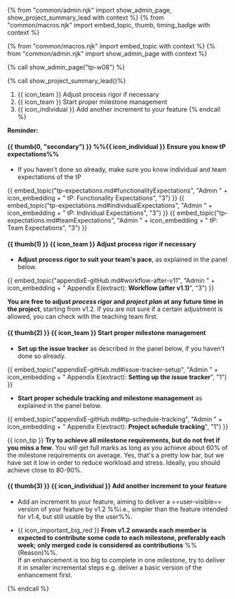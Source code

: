 {% from "common/admin.njk" import show_admin_page, show_project_summary_lead with context %}
{% from "common/macros.njk" import embed_topic, thumb, timing_badge with context %}

{% from "common/macros.njk" import embed_topic with context %}
{% from "common/admin.njk" import show_admin_page with context %}

{% call show_admin_page("tp-w08") %}
<div id="main">

{% call show_project_summary_lead()%}
1. {{ icon_team }} Adjust process rigor if necessary
1. {{ icon_team }} Start proper milestone management
1. {{ icon_individual }} Add another increment to your feature
{% endcall %}
<div id="body">

<box>

**Reminder:**

<include src="tp-w06.md#milestoneCumulative" />
</box>


#### {{ thumb(0, "secondary") }} %%{{ icon_individual }} Ensure you know tP expectations%%

* If you haven't done so already, make sure you know individual and team expectations of the tP

<div class="indented-level2">

{{ embed_topic("tp-expectations.md#functionalityExpectations", "Admin " + icon_embedding + " tP: Functionality Expectations", "3") }}
{{ embed_topic("tp-expectations.md#individualExpectations", "Admin " + icon_embedding + " tP: Individual Expectations", "3") }}
{{ embed_topic("tp-expectations.md#teamExpectations", "Admin " + icon_embedding + " tP: Team Expectations", "3") }}
</div>


#### {{ thumb(1) }} {{ icon_team }} Adjust process rigor if necessary

* **Adjust process rigor to suit your team's pace**, as explained in the panel below.

<div class="indented-level2">

{{ embed_topic("appendixE-gitHub.md#workflow-after-v11", "Admin " + icon_embedding + " Appendix E(extract): **Workflow (after v1.1)**", "3") }}

<box type="tip">

**You are free to adjust _process rigor_ and _project plan_ at any future time in the project**, starting from v1.2. If you are not sure if a certain adjustment is allowed, you can check with the teaching team first.
</box>

</div>

#### {{ thumb(2) }} {{ icon_team }} Start proper milestone management

* **Set up the issue tracker** as described in the panel below, if you haven't done so already.

<div class="indented-level2">

{{ embed_topic("appendixE-gitHub.md#issue-tracker-setup", "Admin " + icon_embedding + " Appendix E(extract): **Setting up the issue tracker**", "1") }}
</div>

* **Start proper schedule tracking and milestone management** as explained in the panel below.

<div class="indented-level2">

{{ embed_topic("appendixE-gitHub.md#tp-schedule-tracking", "Admin " + icon_embedding + " Appendix E(extract): **Project schedule tracking**", "1") }}
</div>

<div class="indented">

{{ icon_tip }} **Try to achieve all milestone requirements, but do not fret if you miss a few**.  You will get full marks as long as you achieve about 60% of the milestone requirements on average. Yes, that's a pretty low bar, but we have set it low in order to reduce workload and stress. Ideally, you should achieve close to 80-90%.
</div>

#### {{ thumb(3) }} {{ icon_individual }} Add another increment to your feature

* Add an increment to your feature, aiming to deliver a ==user-visible== version of your feature by v1.2 %%i.e., simpler than the feature intended for v1.4, but still usable by the user%%.

* {{ icon_important_big_red }} **From v1.2 onwards each member is expected to contribute <tooltip content="the amount of code does not matter; even small contributions are acceptable">some</tooltip> code to each <tooltip content="v1.3, v1.4"> milestone</tooltip>, preferably each week; only merged code is considered as contributions** %%<popover content="The ability to deliver code incrementally is an important learning outcome of this module because incremental delivery, among other things, improves the _visibility_ of your work.">(Reason)</popover>%%. <br>
 If an enhancement is too big to complete in one milestone, try to deliver it in smaller incremental steps e.g. deliver a basic version of the enhancement first.


</div>

</div>

{% endcall %}
